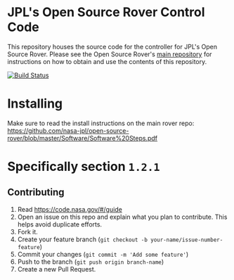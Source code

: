 # JPL's Open Source Rover Control Code
This repository houses the source code for the controller for JPL's Open Source Rover.  Please see the Open Source Rover's [main repository](https://github.com/nasa-jpl/open-source-rover) for instructions on how to obtain and use the contents of this repository.

[![Build Status](https://travis-ci.com/nasa-jpl/osr-rover-code.svg?branch=master)](https://travis-ci.com/nasa-jpl/osr-rover-code)

# Installing

Make sure to read the install instructions on the main rover repo: https://github.com/nasa-jpl/open-source-rover/blob/master/Software/Software%20Steps.pdf

Specifically section `1.2.1`
=======

## Contributing

1. Read https://code.nasa.gov/#/guide
2. Open an issue on this repo and explain what you plan to contribute. This helps avoid duplicate efforts.
3. Fork it.
4. Create your feature branch (`git checkout -b your-name/issue-number-feature`)
5. Commit your changes (`git commit -m 'Add some feature'`)
6. Push to the branch (`git push origin branch-name`)
7. Create a new Pull Request.
